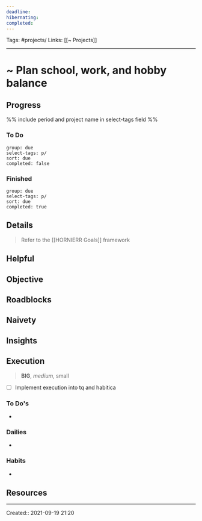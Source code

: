 ```yaml
---
deadline:
hibernating:
completed:
---
```

Tags: #projects/
Links: [[~ Projects]]
___
# ~ Plan school, work, and hobby balance
## Progress
%% include period and project name in select-tags field %%
### To Do
```tq
group: due
select-tags: p/
sort: due
completed: false

```
### Finished
```tq
group: due
select-tags: p/
sort: due
completed: true

```
## Details
> Refer to the [[HORNIERR Goals]] framework

**Helpful**
- 

**Objective**
- 

**Roadblocks**
- 

**Naivety**
- 

**Insights**
- 
## Execution
> **BIG**, *medium*, small

- [ ] Implement execution into tq and habitica
### To Do's
- 
### Dailies
- 
### Habits
- 
## Resources

___
Created:: 2021-09-19 21:20
